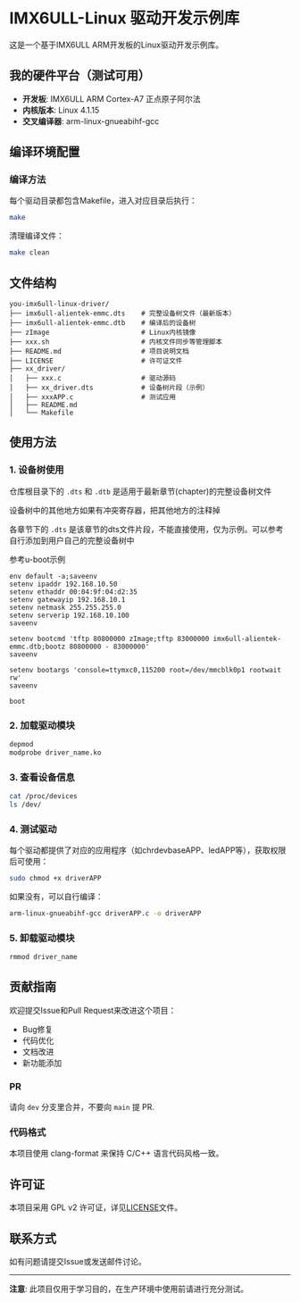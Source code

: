 # IMX6ULL-Linux 驱动开发示例库

这是一个基于IMX6ULL ARM开发板的Linux驱动开发示例库。

## 我的硬件平台（测试可用）

- **开发板**: IMX6ULL ARM Cortex-A7 正点原子阿尔法
- **内核版本**: Linux 4.1.15
- **交叉编译器**: arm-linux-gnueabihf-gcc

## 编译环境配置

### 编译方法

每个驱动目录都包含Makefile，进入对应目录后执行：
```bash
make
```

清理编译文件：
```bash
make clean
```

## 文件结构

```
you-imx6ull-linux-driver/
├── imx6ull-alientek-emmc.dts    # 完整设备树文件（最新版本）
├── imx6ull-alientek-emmc.dtb    # 编译后的设备树
├── zImage                       # Linux内核镜像
├── xxx.sh                       # 内核文件同步等管理脚本
├── README.md                    # 项目说明文档
├── LICENSE                      # 许可证文件
├── xx_driver/         
│   ├── xxx.c                    # 驱动源码
│   ├── xx_driver.dts            # 设备树片段（示例）
│   ├── xxxAPP.c                 # 测试应用
│   ├── README.md                
│   └── Makefile                 
```

## 使用方法

### 1. 设备树使用

仓库根目录下的 `.dts` 和 `.dtb` 是适用于最新章节(chapter)的完整设备树文件

设备树中的其他地方如果有冲突寄存器，把其他地方的注释掉

各章节下的 `.dts` 是该章节的dts文件片段，不能直接使用，仅为示例。可以参考自行添加到用户自己的完整设备树中

参考u-boot示例

```shell
env default -a;saveenv 
setenv ipaddr 192.168.10.50 
setenv ethaddr 00:04:9f:04:d2:35 
setenv gatewayip 192.168.10.1 
setenv netmask 255.255.255.0 
setenv serverip 192.168.10.100 
saveenv

setenv bootcmd 'tftp 80800000 zImage;tftp 83000000 imx6ull-alientek-emmc.dtb;bootz 80800000 - 83000000' 
saveenv 

setenv bootargs 'console=ttymxc0,115200 root=/dev/mmcblk0p1 rootwait rw'
saveenv

boot
```

### 2. 加载驱动模块

```bash
depmod
modprobe driver_name.ko
```

### 3. 查看设备信息

```bash
cat /proc/devices
ls /dev/
```

### 4. 测试驱动

每个驱动都提供了对应的应用程序（如chrdevbaseAPP、ledAPP等），获取权限后可使用：

```bash
sudo chmod +x driverAPP
```

如果没有，可以自行编译：

```bash
arm-linux-gnueabihf-gcc driverAPP.c -o driverAPP
```

### 5. 卸载驱动模块

```bash
rmmod driver_name
```

## 贡献指南

欢迎提交Issue和Pull Request来改进这个项目：
- Bug修复
- 代码优化
- 文档改进
- 新功能添加

### PR

请向 `dev` 分支里合并，不要向 `main` 提 PR.

### 代码格式

本项目使用 clang-format 来保持 C/C++ 语言代码风格一致。

## 许可证

本项目采用 GPL v2 许可证，详见[LICENSE](LICENSE)文件。

## 联系方式

如有问题请提交Issue或发送邮件讨论。

---

**注意**: 此项目仅用于学习目的，在生产环境中使用前请进行充分测试。
